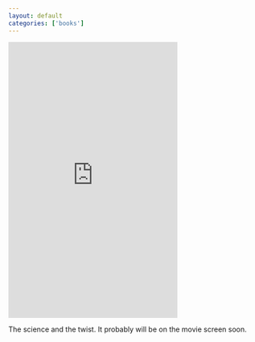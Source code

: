 ```yaml
---
layout: default
categories: ['books']
---
```


<iframe type="text/html" width="336" height="550" frameborder="0" allowfullscreen style="max-width:100%" src="https://read.amazon.com/kp/card?asin=B07VDJBKNJ&preview=inline&linkCode=kpe&ref_=cm_sw_r_kb_dp_LChRDb5WN8BAC" ></iframe>

The science and the twist. It probably will be on the movie screen soon. 
